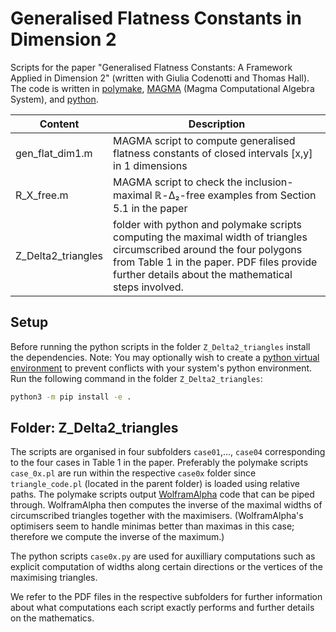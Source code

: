 # Generalised Flatness Constants in Dimension 2

Scripts for the paper "Generalised Flatness Constants: A Framework Applied in Dimension 2" (written with Giulia Codenotti and Thomas Hall). The code is written in [polymake](https://polymake.org/doku.php), [MAGMA](http://magma.maths.usyd.edu.au/magma/) (Magma Computational Algebra System), and [python](https://www.python.org).

Content | Description
------- | -----------
gen_flat_dim1.m | MAGMA script to compute generalised flatness constants of closed intervals [x,y] in 1 dimensions 
R_X_free.m | MAGMA script to check the inclusion-maximal &#8477;-&#916;&#x2082;-free examples from Section 5.1 in the paper
Z_Delta2_triangles | folder with python and polymake scripts computing the maximal width of triangles circumscribed around the four polygons from Table 1 in the paper. PDF files provide further details about the mathematical steps involved.

## Setup
Before running the python scripts in the folder `Z_Delta2_triangles` install the dependencies. Note: You may optionally wish to create a [python virtual environment](https://docs.python.org/3/tutorial/venv.html) to prevent conflicts with your system's python environment. Run the following command in the folder `Z_Delta2_triangles`:
```bash
python3 -m pip install -e .
```

## Folder: Z_Delta2_triangles

The scripts are organised in four subfolders `case01`,&#8230;, `case04` corresponding to the four cases in Table 1 in the paper. Preferably the polymake scripts `case_0x.pl` are run within the respective `case0x` folder since `triangle_code.pl` (located in the parent folder) is loaded using relative paths. The polymake scripts output [WolframAlpha](https://www.wolframalpha.com) code that can be piped through. WolframAlpha then computes the inverse of the maximal widths of circumscribed triangles together with the maximisers. (WolframAlpha's optimisers seem to handle minimas better than maximas in this case; therefore we compute the inverse of the maximum.)

The python scripts `case0x.py` are used for auxilliary computations such as explicit computation of widths along certain directions or the vertices of the maximising triangles.

We refer to the PDF files in the respective subfolders for further information about what computations each script exactly performs and further details on the mathematics.
